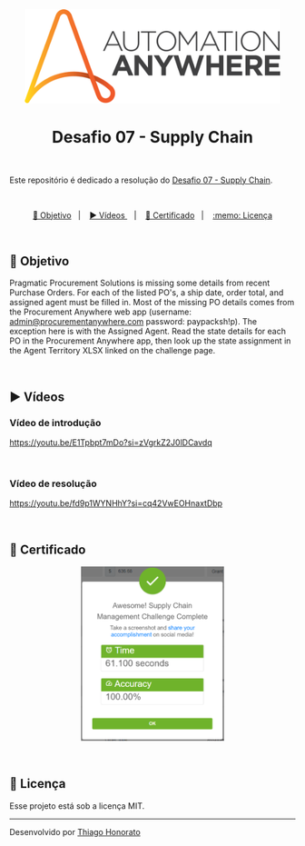 <div align="center">
<img src=".github/logo_automation.png" width="450px" alt="Automation Anywhere"> 
</div>

<h1 align="center">Desafio 07 - Supply Chain</h1>

<br>

Este repositório é dedicado a resolução do [Desafio 07 - Supply Chain](https://community.automationanywhere.com/developer-challenges-85011/challenge-page-intro-supply-chain-85113). 

<br>

<p align="center">
  <a href="#-objetivo">🎯 Objetivo</a>&nbsp;&nbsp;&nbsp;|&nbsp;&nbsp;&nbsp;
  <a href="#-vídeos">▶️ Vídeos </a>&nbsp;&nbsp;&nbsp;|&nbsp;&nbsp;&nbsp;
  <a href="#-certificado">📜 Certificado</a>&nbsp;&nbsp;&nbsp;|&nbsp;&nbsp;&nbsp;
  <a href="#memo-licença">:memo: Licença</a>
</p>

<br>

## 🎯 Objetivo

Pragmatic Procurement Solutions is missing some details from recent Purchase Orders. For each of the listed PO's, a ship date, order total, and assigned agent must be filled in. Most of the missing PO details comes from the Procurement Anywhere web app (username: admin@procurementanywhere.com password: paypacksh!p). The exception here is with the Assigned Agent. Read the state details for each PO in the Procurement Anywhere app, then look up the state assignment in the Agent Territory XLSX linked on the challenge page.

<br>

## ▶️ Vídeos

### Vídeo de introdução

https://youtu.be/E1Tpbpt7mDo?si=zVgrkZ2J0lDCavdq

<br>

### Vídeo de resolução

https://youtu.be/fd9p1WYNHhY?si=cq42VwEOHnaxtDbp

<br>

## 📜 Certificado

<p align="center">
  <img alt="certificado" src=".github/Certificate - Thiago Honorato da Silva.png" width="50%">
</p>

<br>

## :memo: Licença

Esse projeto está sob a licença MIT.

---

Desenvolvido por [Thiago Honorato](https://www.linkedin.com/in/honoratothiago/)
